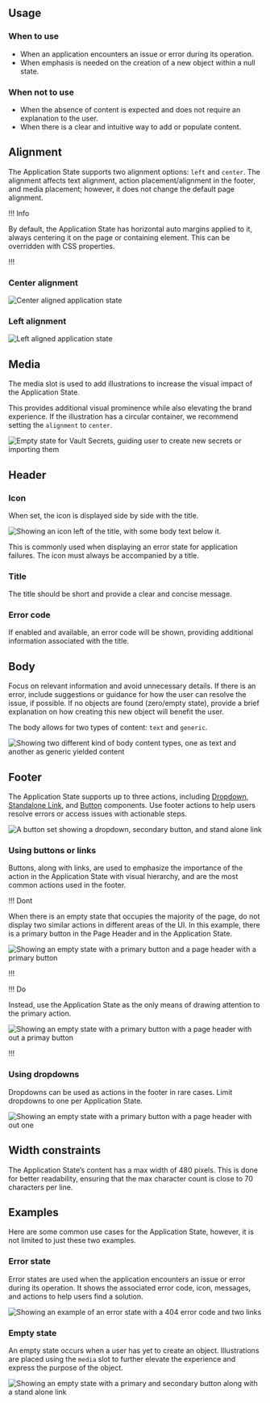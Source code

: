 ## Usage

### When to use

- When an application encounters an issue or error during its operation.
- When emphasis is needed on the creation of a new object within a null state.

### When not to use

- When the absence of content is expected and does not require an explanation to the user.
- When there is a clear and intuitive way to add or populate content.

## Alignment

The Application State supports two alignment options: `left` and `center`. The alignment affects text alignment, action placement/alignment in the footer, and media placement; however, it does not change the default page alignment.

!!! Info

By default, the Application State has horizontal auto margins applied to it, always centering it on the page or containing element. This can be overridden with CSS properties.

!!!

### Center alignment

![Center aligned application state](/assets/components/application-state/application-state-alignment-center.png)

### Left alignment

![Left aligned application state](/assets/components/application-state/application-state-alignment-left.png)

## Media

The media slot is used to add illustrations to increase the visual impact of the Application State.

This provides additional visual prominence while also elevating the brand experience. If the illustration has a circular container, we recommend setting the `alignment` to `center`.

![Empty state for Vault Secrets, guiding user to create new secrets or importing them](/assets/components/application-state/application-state-media-slot-spot-illustration-center-alignment.png)


## Header

### Icon

When set, the icon is displayed side by side with the title.

![Showing an icon left of the title, with some body text below it.](/assets/components/application-state/application-state-icon-usage.png)

This is commonly used when displaying an error state for application failures. The icon must always be accompanied by a title.

### Title

The title should be short and provide a clear and concise message.

### Error code

If enabled and available, an error code will be shown, providing additional information associated with the title.

## Body

Focus on relevant information and avoid unnecessary details. If there is an error, include suggestions or guidance for how the user can resolve the issue, if possible. If no objects are found (zero/empty state), provide a brief explanation on how creating this new object will benefit the user. 

The body allows for two types of content: `text` and `generic`.

![Showing two different kind of body content types, one as text and another as generic yielded content](/assets/components/application-state/application-state-body-content-types.png)


## Footer
The Application State supports up to three actions, including [Dropdown](/components/dropdown), [Standalone Link](/components/link/standalone), and [Button](/components/button) components. Use footer actions to help users resolve errors or access issues with actionable steps.

![A button set showing a dropdown, secondary button, and stand alone link](/assets/components/application-state/application-state-footer-action-types.png)

### Using buttons or links

Buttons, along with links, are used to emphasize the importance of the action in the Application State with visual hierarchy, and are the most common actions used in the footer.

!!! Dont

When there is an empty state that occupies the majority of the page, do not display two similar actions in different areas of the UI. In this example, there is a primary button in the Page Header and in the Application State. 

![Showing an empty state with a primary button and a page header with a primary button](/assets/components/application-state/application-state-empty-state-dont-duplicate-buttons.png)

!!!

!!! Do

Instead, use the Application State as the only means of drawing attention to the primary action.

![Showing an empty state with a primary button with a page header with out a primay button](/assets/components/application-state/application-state-empty-state-do-keep-one-primary-cta.png)

!!!

### Using dropdowns

Dropdowns can be used as actions in the footer in rare cases. Limit dropdowns to one per Application State.

![Showing an empty state with a primary button with a page header with out one](/assets/components/application-state/application-state-dropdown-actions.png)

## Width constraints

The Application State’s content has a max width of 480 pixels. This is done for better readability, ensuring that the max character count is close to 70 characters per line.

## Examples

Here are some common use cases for the Application State, however, it is not limited to just these two examples.

### Error state

Error states are used when the application encounters an issue or error during its operation. It shows the associated error code, icon, messages, and actions to help users find a solution.

![Showing an example of an error state with a 404 error code and two links](/assets/components/application-state/application-state-error-state.png)

### Empty state

An empty state occurs when a user has yet to create an object. Illustrations are placed using the `media` slot to further elevate the experience and express the purpose of the object.

![Showing an empty state with a primary and secondary button along with a stand alone link](/assets/components/application-state/application-state-empty-state.png)